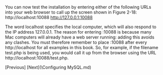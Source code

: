 You can now test the installation by entering either of the following URLs into your
web browser to call up the screen shown in Figure 2-18:
 http://localhost:10088
 http://127.0.0.1:10088

The word localhost specifies the local computer, which will also respond to the IP
address 127.0.0.1. The reason for entering :10088 is because many Mac computers will
already have a web server running: adding this avoids any clashes. You must therefore
remember to place :10088 after every http://localhost for all examples in this book. So,
for example, if the filename test.php is being used, you would call it up from the browser
using the URL http://localhost:10088/test.php.

[Previous] [Next](\Configuring MySQL.md)
